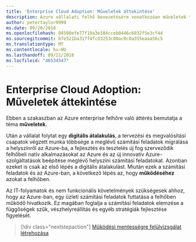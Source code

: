 ```yaml
---
title: 'Enterprise Cloud Adoption: Műveletek áttekintése'
description: Azure vállalati felhő bevezetésére vonatkozóan műveletek tartalom áttekintése
author: petertaylor9999
ms.date: 09/20/2018
ms.openlocfilehash: 04500efe77f19a3e184cceb0446c6032f5e3cf44
ms.sourcegitcommit: b7e521ba317f4fcd3253c80ac0c0a355eaaa56c5
ms.translationtype: MT
ms.contentlocale: hu-HU
ms.lasthandoff: 09/21/2018
ms.locfileid: "46534547"
---
```

# <a name="enterprise-cloud-adoption-operations-overview"></a>Enterprise Cloud Adoption: Műveletek áttekintése

Ebben a szakaszban az Azure enterprise felhőre való áttérés bemutatja a téma **műveletek**. 

Után a vállalat folytat egy **digitális átalakulás**, a tervezési és megvalósítási csapatok végzett munka többsége a meglévő számítási feladatok migrálása a helyszínről az Azure-ba, a fejlesztés és tesztelés új fog szerveződik felhőbeli natív alkalmazásokat az Azure és az új innovatív Azure-szolgáltatások beépítése meglévő helyszíni számítási feladatokat. Azonban ezeket is csak az első lépés a digitális átalakulást. Miután ezek a számítási feladatok és az Azure-ban, a következő lépés az, hogy **működéséhez** azokat a felhőben.

Az IT-folyamatok és nem funkcionális követelmények szükségesek ahhoz, hogy az Azure-ban, egy üzleti számítási feladatok futtatása a felhőben működő hivatkozik. Ez magában foglalja a számítási feladatok elemzése a függőségek szűk, vészhelyreállítás és egyéb stratégiák fejlesztése figyelését.

> [!div class="nextstepaction"]
> [Működési mentességre felülvizsgálat létrehozása](operational-fitness-review.md)
